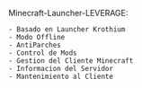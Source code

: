 Minecraft-Launcher-LEVERAGE:

	- Basado en Launcher Krothium
	- Modo Offline
	- AntiParches
	- Control de Mods
	- Gestion del Cliente Minecraft
	- Informacion del Servidor
	- Mantenimiento al Cliente
